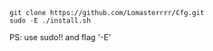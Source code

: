 ```
git clone https://github.com/Lomasterrrr/Cfg.git
sudo -E ./install.sh
```
PS: use sudo!! and flag '-E'
